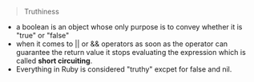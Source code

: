 > Truthiness

* a boolean is an object whose only purpose is to convey whether it is "true" or "false"
* when it comes to || or && operators as soon as the operator can guarantee the return value it stops evaluating the expression which is called **short circuiting**.
* Everything in Ruby is considered "truthy" excpet for false and nil.
